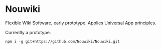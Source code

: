 # Nouwiki

Flexible Wiki Software, early prototype. Applies [Universal App](https://github.com/01AutoMonkey/Universal-App) principles.

Currently a prototype.

`npm i -g git+https://github.com/Nouwiki/Nouwiki.git`